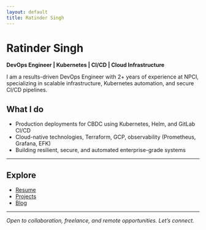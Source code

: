 ```yaml
---
layout: default
title: Ratinder Singh
---
```


# Ratinder Singh  
**DevOps Engineer | Kubernetes | CI/CD | Cloud Infrastructure**

I am a results-driven DevOps Engineer with 2+ years of experience at NPCI, specializing in scalable infrastructure, Kubernetes automation, and secure CI/CD pipelines.

## What I do

- Production deployments for CBDC using Kubernetes, Helm, and GitLab CI/CD  
- Cloud-native technologies, Terraform, GCP, observability (Prometheus, Grafana, EFK)  
- Building resilient, secure, and automated enterprise-grade systems  

---

## Explore

- [Resume](/resume)  
- [Projects](/projects)  
- [Blog](/blog)    

---

*Open to collaboration, freelance, and remote opportunities. Let’s connect.*
